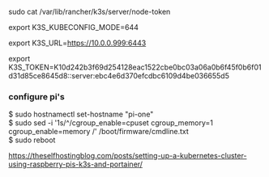 sudo cat /var/lib/rancher/k3s/server/node-token  

export K3S_KUBECONFIG_MODE=644  

export K3S_URL=https://10.0.0.999:6443  

export K3S_TOKEN=K10d242b3f69d254128eac1522cbe0bc03a06a0b6f45f0b6f01d31d85ce8645d8::server:ebc4e6d370efcdbc6109d4be036655d5  


### configure pi's  

$ sudo hostnamectl set-hostname "pi-one"  
$ sudo sed -i '1s/^/cgroup_enable=cpuset cgroup_memory=1 cgroup_enable=memory /' /boot/firmware/cmdline.txt  
$ sudo reboot  
  


https://theselfhostingblog.com/posts/setting-up-a-kubernetes-cluster-using-raspberry-pis-k3s-and-portainer/  

